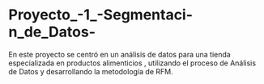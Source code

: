 # Proyecto_-1_-Segmentaci-n_de_Datos-
En este proyecto se centró en  un análisis de datos para una tienda especializada en productos alimenticios , utilizando el proceso de Análisis de Datos y desarrollando la metodología  de RFM. 
